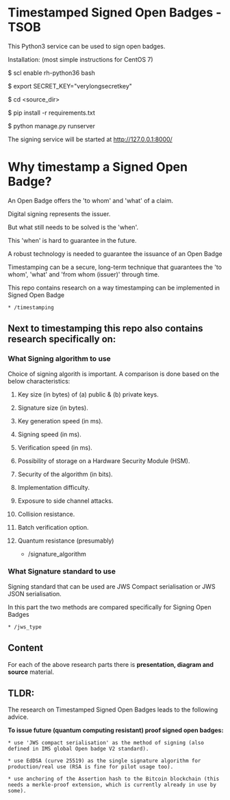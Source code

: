 

# Timestamped Signed Open Badges - TSOB

This Python3 service can be used to sign open badges.


Installation: (most simple instructions for CentOS 7)

$ scl enable rh-python36 bash

$ export SECRET_KEY="verylongsecretkey"

$ cd <source_dir>

$ pip install -r requirements.txt

$ python manage.py runserver

The signing service will be started at http://127.0.0.1:8000/


# Why timestamp a Signed Open Badge?

An Open Badge offers the 'to whom' and 'what' of a claim. 

Digital signing represents the issuer.

But what still needs to be solved is the 'when'.

This 'when' is hard to guarantee in the future. 

A robust technology is needed to guarantee the issuance of an Open Badge

Timestamping can be a secure, long-term technique that guarantees the 'to whom', 'what' and 'from whom (issuer)' through time.

This repo contains research on a way timestamping can be implemented in Signed Open Badge
    
    * /timestamping

## Next to timestamping this repo also contains research specifically on:
 
### What Signing algorithm to use

Choice of signing algorith is important. A comparison is done based on the below characteristics:

1. Key size (in bytes) of (a) public & (b) private keys. 
2. Signature size (in bytes). 
3. Key generation speed (in ms). 
4. Signing speed (in ms). 
5. Verification speed (in ms). 
6. Possibility of storage on a Hardware Security Module (HSM). 
7. Security of the algorithm (in bits). 
8. Implementation difficulty. 
9. Exposure to side channel attacks. 
10. Collision resistance. 
11. Batch verification option. 
12. Quantum resistance (presumably)


    * /signature_algorithm

### What Signature standard to use

Signing standard that can be used are JWS Compact serialisation or JWS JSON serialisation.

In this part the two methods are compared specifically for Signing Open Badges

    * /jws_type


## Content
For each of the above research parts there is **presentation, diagram and source** material.


## TLDR:
 The research on Timestamped Signed Open Badges leads to the following advice.

**To issue future (quantum computing resistant) proof signed open badges:**

	* use 'JWS compact serialisation' as the method of signing (also defined in IMS global Open badge V2 standard).
	
	* use EdDSA (curve 25519) as the single signature algorithm for production/real use (RSA is fine for pilot usage too).
	
	* use anchoring of the Assertion hash to the Bitcoin blockchain (this needs a merkle-proof extension, which is currently already in use by some).

 
